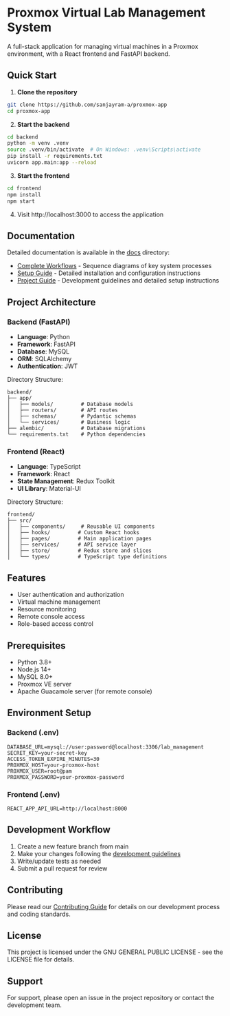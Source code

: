# Proxmox Virtual Lab Management System

A full-stack application for managing virtual machines in a Proxmox environment, with a React frontend and FastAPI backend.

## Quick Start

1. **Clone the repository**
```bash
git clone https://github.com/sanjayram-a/proxmox-app
cd proxmox-app
```

2. **Start the backend**
```bash
cd backend
python -m venv .venv
source .venv/bin/activate  # On Windows: .venv\Scripts\activate
pip install -r requirements.txt
uvicorn app.main:app --reload
```

3. **Start the frontend**
```bash
cd frontend
npm install
npm start
```

4. Visit http://localhost:3000 to access the application

## Documentation

Detailed documentation is available in the [docs](./docs) directory:

- [Complete Workflows](./docs/workflows.md) - Sequence diagrams of key system processes
- [Setup Guide](./SETUP.md) - Detailed installation and configuration instructions
- [Project Guide](./docs/README.md) - Development guidelines and detailed setup instructions

## Project Architecture

### Backend (FastAPI)
- **Language**: Python
- **Framework**: FastAPI
- **Database**: MySQL
- **ORM**: SQLAlchemy
- **Authentication**: JWT

Directory Structure:
```
backend/
├── app/
│   ├── models/         # Database models
│   ├── routers/        # API routes
│   ├── schemas/        # Pydantic schemas
│   └── services/       # Business logic
├── alembic/            # Database migrations
└── requirements.txt    # Python dependencies
```

### Frontend (React)
- **Language**: TypeScript
- **Framework**: React
- **State Management**: Redux Toolkit
- **UI Library**: Material-UI

Directory Structure:
```
frontend/
├── src/
│   ├── components/     # Reusable UI components
│   ├── hooks/         # Custom React hooks
│   ├── pages/         # Main application pages
│   ├── services/      # API service layer
│   ├── store/         # Redux store and slices
│   └── types/         # TypeScript type definitions
```

## Features

- User authentication and authorization
- Virtual machine management
- Resource monitoring
- Remote console access
- Role-based access control

## Prerequisites

- Python 3.8+
- Node.js 14+
- MySQL 8.0+
- Proxmox VE server
- Apache Guacamole server (for remote console)

## Environment Setup

### Backend (.env)
```
DATABASE_URL=mysql://user:password@localhost:3306/lab_management
SECRET_KEY=your-secret-key
ACCESS_TOKEN_EXPIRE_MINUTES=30
PROXMOX_HOST=your-proxmox-host
PROXMOX_USER=root@pam
PROXMOX_PASSWORD=your-proxmox-password
```

### Frontend (.env)
```
REACT_APP_API_URL=http://localhost:8000
```

## Development Workflow

1. Create a new feature branch from main
2. Make your changes following the [development guidelines](./docs/README.md)
3. Write/update tests as needed
4. Submit a pull request for review

## Contributing

Please read our [Contributing Guide](./docs/README.md) for details on our development process and coding standards.

## License

This project is licensed under the GNU GENERAL PUBLIC LICENSE - see the LICENSE file for details.

## Support

For support, please open an issue in the project repository or contact the development team.
